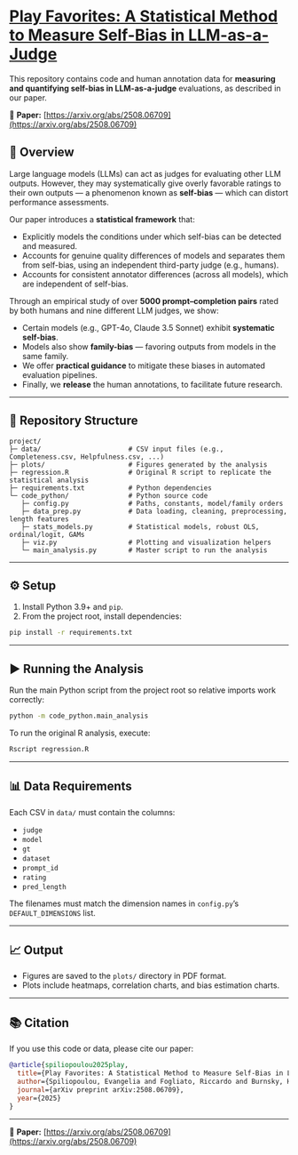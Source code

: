# [Play Favorites: A Statistical Method to Measure Self-Bias in LLM-as-a-Judge](https://arxiv.org/abs/2508.06709)

This repository contains code and human annotation data for **measuring and quantifying self-bias in LLM-as-a-judge** evaluations, as described in our paper.

📄 **Paper:** [https://arxiv.org/abs/2508.06709](https://arxiv.org/abs/2508.06709)

## 📄 Overview
Large language models (LLMs) can act as judges for evaluating other LLM outputs. However, they may systematically give overly favorable ratings to their own outputs — a phenomenon known as **self-bias** — which can distort performance assessments.

Our paper introduces a **statistical framework** that:
- Explicitly models the conditions under which self-bias can be detected and measured.
- Accounts for genuine quality differences of models and separates them from self-bias, using an independent third-party judge (e.g., humans).
- Accounts for consistent annotator differences (across all models), which are independent of self-bias.

Through an empirical study of over **5000 prompt–completion pairs** rated by both humans and nine different LLM judges, we show:
- Certain models (e.g., GPT-4o, Claude 3.5 Sonnet) exhibit **systematic self-bias**.
- Models also show **family-bias** — favoring outputs from models in the same family.
- We offer **practical guidance** to mitigate these biases in automated evaluation pipelines.
- Finally, we **release** the human annotations, to facilitate future research.

---

## 📂 Repository Structure
```
project/
├─ data/                      # CSV input files (e.g., Completeness.csv, Helpfulness.csv, ...)
├─ plots/                     # Figures generated by the analysis
├─ regression.R               # Original R script to replicate the statistical analysis
├─ requirements.txt           # Python dependencies
└─ code_python/               # Python source code
   ├─ config.py               # Paths, constants, model/family orders
   ├─ data_prep.py            # Data loading, cleaning, preprocessing, length features
   ├─ stats_models.py         # Statistical models, robust OLS, ordinal/logit, GAMs
   ├─ viz.py                  # Plotting and visualization helpers
   └─ main_analysis.py        # Master script to run the analysis
```

---

## ⚙️ Setup
1. Install Python 3.9+ and `pip`.
2. From the project root, install dependencies:
```bash
pip install -r requirements.txt
```

---

## ▶️ Running the Analysis
Run the main Python script from the project root so relative imports work correctly:
```bash
python -m code_python.main_analysis
```

To run the original R analysis, execute:
```r
Rscript regression.R
```

---

## 📊 Data Requirements
Each CSV in `data/` must contain the columns:
- `judge`
- `model`
- `gt`
- `dataset`
- `prompt_id`
- `rating`
- `pred_length`

The filenames must match the dimension names in `config.py`’s `DEFAULT_DIMENSIONS` list.

---

## 📈 Output
- Figures are saved to the `plots/` directory in PDF format.
- Plots include heatmaps, correlation charts, and bias estimation charts.

---

## 📚 Citation
If you use this code or data, please cite our paper:

```bibtex
@article{spiliopoulou2025play,
  title={Play Favorites: A Statistical Method to Measure Self-Bias in LLM-as-a-Judge},
  author={Spiliopoulou, Evangelia and Fogliato, Riccardo and Burnsky, Hanna and Soliman, Tamer and Ma, Jie and Horwood, Graham and Ballesteros, Miguel},
  journal={arXiv preprint arXiv:2508.06709},
  year={2025}
}
```

---
📄 **Paper:** [https://arxiv.org/abs/2508.06709](https://arxiv.org/abs/2508.06709)
